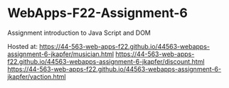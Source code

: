 # WebApps-F22-Assignment-6
Assignment introduction to Java Script and DOM

Hosted at:
https://44-563-web-apps-f22.github.io/44563-webapps-assignment-6-jkapfer/musician.html
https://44-563-web-apps-f22.github.io/44563-webapps-assignment-6-jkapfer/discount.html
https://44-563-web-apps-f22.github.io/44563-webapps-assignment-6-jkapfer/vaction.html
